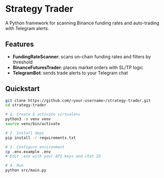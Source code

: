 # Strategy Trader

A Python framework for scanning Binance funding rates and auto-trading with Telegram alerts.

## Features

- **FundingRateScanner**: scans on-chain funding rates and filters by threshold  
- **BinanceFuturesTrader**: places market orders with SL/TP logic  
- **TelegramBot**: sends trade alerts to your Telegram chat  

## Quickstart

```bash
git clone https://github.com/<your-username>/strategy-trader.git
cd strategy-trader

# 1. Create & activate virtualenv
python3 -m venv venv
source venv/bin/activate

# 2. Install deps
pip install -r requirements.txt

# 3. Configure environment
cp .env.example .env
# Edit .env with your API keys and chat ID

# 4. Run
python src/main.py
